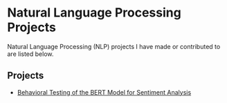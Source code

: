 # Natural Language Processing Projects

Natural Language Processing (NLP) projects I have made or contributed to are listed below.

## Projects
- [Behavioral Testing of the BERT Model for Sentiment Analysis](../machine_learning/behavior-testing-bert-for-sentiment-analysis.md)